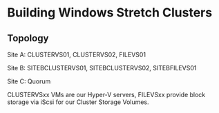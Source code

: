 # Building Windows Stretch Clusters

## Topology

Site A:
CLUSTERVS01, CLUSTERVS02, FILEVS01

Site B:
SITEBCLUSTERVS01, SITEBCLUSTERVS02, SITEBFILEVS01

Site C:
Quorum

CLUSTERVSxx VMs are our Hyper-V servers, FILEVSxx provide block storage via iScsi for our Cluster Storage Volumes.